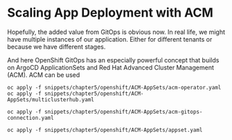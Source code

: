 # Scaling App Deployment with ACM

Hopefully, the added value from GitOps is obvious now. In real life, we might have multiple instances of our application. Either for different tenants or because we have different stages.

And here OpenShift GitOps has an especially powerful concept that builds on ArgoCD ApplicationSets and Red Hat Advanced Cluster Management (ACM). ACM can be used&#x20;

```
oc apply -f snippets/chapter5/openshift/ACM-AppSets/acm-operator.yaml
oc apply -f snippets/chapter5/openshift/ACM-AppSets/multiclusterhub.yaml
```

```
oc apply -f snippets/chapter5/openshift/ACM-AppSets/acm-gitops-connection.yaml
```

```
oc apply -f snippets/chapter5/openshift/ACM-AppSets/appset.yaml
```
